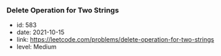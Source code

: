 ### Delete Operation for Two Strings

* id: 583
* date: 2021-10-15
* link: https://leetcode.com/problems/delete-operation-for-two-strings
* level: Medium
